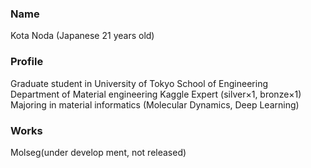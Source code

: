<!--
**nodmaterial/nodmaterial** is a ✨ _special_ ✨ repository because its `README.md` (this file) appears on your GitHub profile.

Here are some ideas to get you started:
- 🔭 I’m currently working on ...
- 🌱 I’m currently learning ...
- 👯 I’m looking to collaborate on ...
- 🤔 I’m looking for help with ...
- 💬 Ask me about ...
- 📫 How to reach me: ...
- 😄 Pronouns: ...
- ⚡ Fun fact: ...
-->

### Name 
Kota Noda (Japanese 21 years old)

### Profile
Graduate student in University of Tokyo School of Engineering  
Department of Material engineering
Kaggle Expert (silver×1, bronze×1)  
Majoring in material informatics
(Molecular Dynamics, Deep Learning)  

### Works
Molseg(under develop ment, not released)

